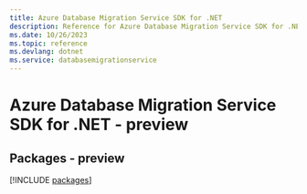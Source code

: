 ```yaml
---
title: Azure Database Migration Service SDK for .NET
description: Reference for Azure Database Migration Service SDK for .NET
ms.date: 10/26/2023
ms.topic: reference
ms.devlang: dotnet
ms.service: databasemigrationservice
---
```

# Azure Database Migration Service SDK for .NET - preview
## Packages - preview
[!INCLUDE [packages](database-migration-service-index.md)]